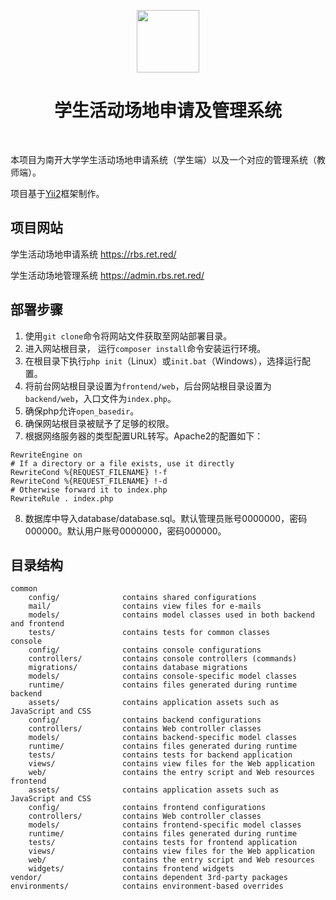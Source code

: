 <p align="center">
    <a href="https://www.netsurfing.science" target="_blank">
        <img src="http://www.nankai.edu.cn/_upload/tpl/00/3f/63/template63/images/logo.png" height="100px">
    </a>
    <h1 align="center">学生活动场地申请及管理系统</h1>
    <br>
</p>

本项目为南开大学学生活动场地申请系统（学生端）以及一个对应的管理系统（教师端）。

项目基于<a href="https://www.yiiframework.com/">Yii2</a>框架制作。

项目网站
-------------------
学生活动场地申请系统 <a href="https://rbs.ret.red/">https://rbs.ret.red/</a>

学生活动场地管理系统 <a href="https://admin.rbs.ret.red/">https://admin.rbs.ret.red/</a>

部署步骤
-------------------
1. 使用`git clone`命令将网站文件获取至网站部署目录。
2. 进入网站根目录， 运行`composer install`命令安装运行环境。
3. 在根目录下执行`php init`（Linux）或`init.bat`（Windows），选择运行配置。
4. 将前台网站根目录设置为`frontend/web`，后台网站根目录设置为`backend/web`，入口文件为`index.php`。
5. 确保php允许`open_basedir`。
6. 确保网站根目录被赋予了足够的权限。
7. 根据网络服务器的类型配置URL转写。Apache2的配置如下：
```angular2html
RewriteEngine on
# If a directory or a file exists, use it directly
RewriteCond %{REQUEST_FILENAME} !-f
RewriteCond %{REQUEST_FILENAME} !-d
# Otherwise forward it to index.php
RewriteRule . index.php
```
8. 数据库中导入database/database.sql。默认管理员账号0000000，密码000000。默认用户账号0000000，密码000000。

目录结构
-------------------

```
common
    config/              contains shared configurations
    mail/                contains view files for e-mails
    models/              contains model classes used in both backend and frontend
    tests/               contains tests for common classes    
console
    config/              contains console configurations
    controllers/         contains console controllers (commands)
    migrations/          contains database migrations
    models/              contains console-specific model classes
    runtime/             contains files generated during runtime
backend
    assets/              contains application assets such as JavaScript and CSS
    config/              contains backend configurations
    controllers/         contains Web controller classes
    models/              contains backend-specific model classes
    runtime/             contains files generated during runtime
    tests/               contains tests for backend application    
    views/               contains view files for the Web application
    web/                 contains the entry script and Web resources
frontend
    assets/              contains application assets such as JavaScript and CSS
    config/              contains frontend configurations
    controllers/         contains Web controller classes
    models/              contains frontend-specific model classes
    runtime/             contains files generated during runtime
    tests/               contains tests for frontend application
    views/               contains view files for the Web application
    web/                 contains the entry script and Web resources
    widgets/             contains frontend widgets
vendor/                  contains dependent 3rd-party packages
environments/            contains environment-based overrides
```
